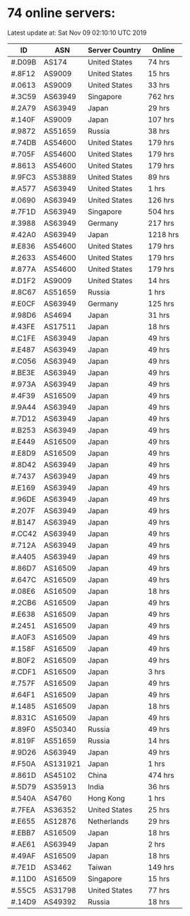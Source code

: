 # 74 online servers:

Latest update at: Sat Nov 09 02:10:10 UTC 2019

| ID | ASN | Server Country | Online |
| -- | --- | -------------- | ------ |
| #.D09B | AS174 | United States | 74 hrs |
| #.8F12 | AS9009 | United States | 15 hrs |
| #.0613 | AS9009 | United States | 33 hrs |
| #.3C59 | AS63949 | Singapore | 762 hrs |
| #.2A79 | AS63949 | Japan | 29 hrs |
| #.140F | AS9009 | Japan | 107 hrs |
| #.9872 | AS51659 | Russia | 38 hrs |
| #.74DB | AS54600 | United States | 179 hrs |
| #.705F | AS54600 | United States | 179 hrs |
| #.8613 | AS54600 | United States | 179 hrs |
| #.9FC3 | AS53889 | United States | 89 hrs |
| #.A577 | AS63949 | United States | 1 hrs |
| #.0690 | AS63949 | United States | 126 hrs |
| #.7F1D | AS63949 | Singapore | 504 hrs |
| #.3988 | AS63949 | Germany | 217 hrs |
| #.42A0 | AS63949 | Japan | 1218 hrs |
| #.E836 | AS54600 | United States | 179 hrs |
| #.2633 | AS54600 | United States | 179 hrs |
| #.877A | AS54600 | United States | 179 hrs |
| #.D1F2 | AS9009 | United States | 14 hrs |
| #.8C67 | AS51659 | Russia | 1 hrs |
| #.E0CF | AS63949 | Germany | 125 hrs |
| #.98D6 | AS4694 | Japan | 31 hrs |
| #.43FE | AS17511 | Japan | 18 hrs |
| #.C1FE | AS63949 | Japan | 49 hrs |
| #.E487 | AS63949 | Japan | 49 hrs |
| #.C056 | AS63949 | Japan | 49 hrs |
| #.BE3E | AS63949 | Japan | 49 hrs |
| #.973A | AS63949 | Japan | 49 hrs |
| #.4F39 | AS16509 | Japan | 49 hrs |
| #.9A44 | AS63949 | Japan | 49 hrs |
| #.7D12 | AS63949 | Japan | 49 hrs |
| #.B253 | AS63949 | Japan | 49 hrs |
| #.E449 | AS16509 | Japan | 49 hrs |
| #.E8D9 | AS16509 | Japan | 49 hrs |
| #.8D42 | AS63949 | Japan | 49 hrs |
| #.7437 | AS63949 | Japan | 49 hrs |
| #.E169 | AS63949 | Japan | 49 hrs |
| #.96DE | AS63949 | Japan | 49 hrs |
| #.207F | AS63949 | Japan | 49 hrs |
| #.B147 | AS63949 | Japan | 49 hrs |
| #.CC42 | AS63949 | Japan | 49 hrs |
| #.712A | AS63949 | Japan | 49 hrs |
| #.A405 | AS63949 | Japan | 49 hrs |
| #.86D7 | AS16509 | Japan | 49 hrs |
| #.647C | AS16509 | Japan | 49 hrs |
| #.08E6 | AS16509 | Japan | 18 hrs |
| #.2CB6 | AS16509 | Japan | 49 hrs |
| #.E638 | AS16509 | Japan | 49 hrs |
| #.2451 | AS16509 | Japan | 49 hrs |
| #.A0F3 | AS16509 | Japan | 49 hrs |
| #.158F | AS16509 | Japan | 49 hrs |
| #.B0F2 | AS16509 | Japan | 49 hrs |
| #.CDF1 | AS16509 | Japan | 3 hrs |
| #.757F | AS16509 | Japan | 49 hrs |
| #.64F1 | AS16509 | Japan | 49 hrs |
| #.1485 | AS16509 | Japan | 18 hrs |
| #.831C | AS16509 | Japan | 49 hrs |
| #.89F0 | AS50340 | Russia | 49 hrs |
| #.819F | AS51659 | Russia | 14 hrs |
| #.9D26 | AS63949 | Japan | 49 hrs |
| #.F50A | AS131921 | Japan | 1 hrs |
| #.861D | AS45102 | China | 474 hrs |
| #.5D79 | AS35913 | India | 36 hrs |
| #.540A | AS4760 | Hong Kong | 1 hrs |
| #.7FEA | AS36352 | United States | 25 hrs |
| #.E655 | AS12876 | Netherlands | 29 hrs |
| #.EBB7 | AS16509 | Japan | 18 hrs |
| #.AE61 | AS63949 | Japan | 2 hrs |
| #.49AF | AS16509 | Japan | 18 hrs |
| #.7E1D | AS3462 | Taiwan | 149 hrs |
| #.11D0 | AS16509 | Singapore | 15 hrs |
| #.55C5 | AS31798 | United States | 77 hrs |
| #.14D9 | AS49392 | Russia | 18 hrs |

